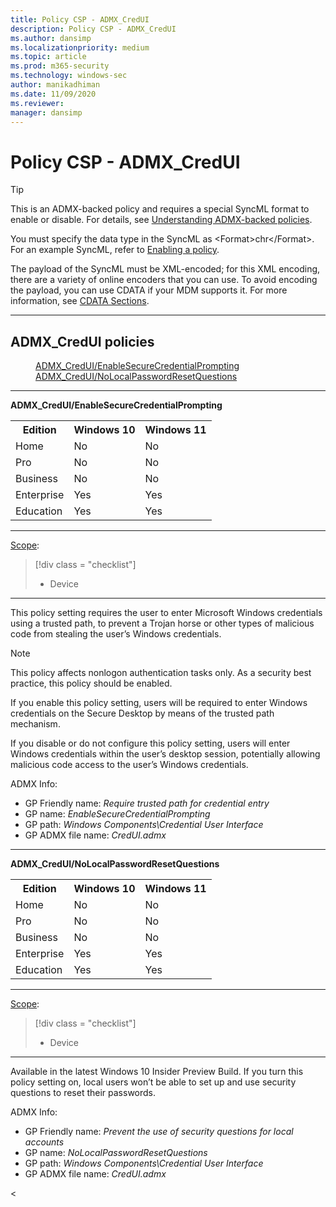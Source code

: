 ```yaml
---
title: Policy CSP - ADMX_CredUI
description: Policy CSP - ADMX_CredUI
ms.author: dansimp
ms.localizationpriority: medium
ms.topic: article
ms.prod: m365-security
ms.technology: windows-sec
author: manikadhiman
ms.date: 11/09/2020
ms.reviewer: 
manager: dansimp
---
```


# Policy CSP - ADMX_CredUI

> [!TIP]
> This is an ADMX-backed policy and requires a special SyncML format to enable or disable. For details, see [Understanding ADMX-backed policies](./understanding-admx-backed-policies.md).
> 
> You must specify the data type in the SyncML as &lt;Format&gt;chr&lt;/Format&gt;. For an example SyncML, refer to [Enabling a policy](./understanding-admx-backed-policies.md#enabling-a-policy).
> 
> The payload of the SyncML must be XML-encoded; for this XML encoding, there are a variety of online encoders that you can use. To avoid encoding the payload, you can use CDATA if your MDM supports it. For more information, see [CDATA Sections](http://www.w3.org/TR/REC-xml/#sec-cdata-sect).

<hr/>

<!--Policies-->
## ADMX_CredUI policies  

<dl>
  <dd>
    <a href="#admx-credui-enablesecurecredentialprompting">ADMX_CredUI/EnableSecureCredentialPrompting</a>
  </dd>
  <dd>
    <a href="#admx-credui-nolocalpasswordresetquestions">ADMX_CredUI/NoLocalPasswordResetQuestions</a>
  </dd>
</dl>


<hr/>

<!--Policy-->
<a href="" id="admx-credui-enablesecurecredentialprompting"></a>**ADMX_CredUI/EnableSecureCredentialPrompting**  

<!--SupportedSKUs-->
<table>
<tr>
    <th>Edition</th>
    <th>Windows 10</th>
    <th>Windows 11</th>
</tr>
<tr>
    <td>Home</td>
    <td>No</td>
    <td>No</td>
</tr>
</tr>
<tr>
    <td>Pro</td>
    <td>No</td>
    <td>No</td>
</tr>
</tr>
<tr>
    <td>Business</td>
    <td>No</td>
    <td>No</td>
</tr>
</tr>
<tr>
    <td>Enterprise</td>
    <td>Yes</td>
    <td>Yes</td>
</tr>
</tr>
<tr>
    <td>Education</td>
    <td>Yes</td>
    <td>Yes</td>
</tr>
</tr>
</table>

<!--/SupportedSKUs-->
<hr/>

<!--Scope-->
[Scope](./policy-configuration-service-provider.md#policy-scope):

> [!div class = "checklist"]
> * Device

<hr/>

<!--/Scope-->
<!--Description-->
This policy setting requires the user to enter Microsoft Windows credentials using a trusted path, to prevent a Trojan horse or other types of malicious code from stealing the user’s Windows credentials.

> [!NOTE]
> This policy affects nonlogon authentication tasks only. As a security best practice, this policy should be enabled.

If you enable this policy setting, users will be required to enter Windows credentials on the Secure Desktop by means of the trusted path mechanism.

If you disable or do not configure this policy setting, users will enter Windows credentials within the user’s desktop session, potentially allowing malicious code access to the user’s Windows credentials.

<!--/Description-->

<!--ADMXBacked-->
ADMX Info:  
-   GP Friendly name: *Require trusted path for credential entry*
-   GP name: *EnableSecureCredentialPrompting*
-   GP path: *Windows Components\Credential User Interface*
-   GP ADMX file name: *CredUI.admx*

<!--/ADMXBacked-->
<!--/Policy-->
<hr/>

<!--Policy-->
<a href="" id="admx-credui-nolocalpasswordresetquestions"></a>**ADMX_CredUI/NoLocalPasswordResetQuestions**  

<!--SupportedSKUs-->
<table>
<tr>
    <th>Edition</th>
    <th>Windows 10</th>
    <th>Windows 11</th>
</tr>
<tr>
    <td>Home</td>
    <td>No</td>
    <td>No</td>
</tr>
</tr>
<tr>
    <td>Pro</td>
    <td>No</td>
    <td>No</td>
</tr>
</tr>
<tr>
    <td>Business</td>
    <td>No</td>
    <td>No</td>
</tr>
</tr>
<tr>
    <td>Enterprise</td>
    <td>Yes</td>
    <td>Yes</td>
</tr>
</tr>
<tr>
    <td>Education</td>
    <td>Yes</td>
    <td>Yes</td>
</tr>
</tr>
</table>

<!--/SupportedSKUs-->
<hr/>

<!--Scope-->
[Scope](./policy-configuration-service-provider.md#policy-scope):

> [!div class = "checklist"]
> * Device

<hr/>

<!--/Scope-->
<!--Description-->
Available in the latest Windows 10 Insider Preview Build. If you turn this policy setting on, local users won’t be able to set up and use security questions to reset their passwords.

<!--/Description-->


<!--ADMXBacked-->
ADMX Info:  
-   GP Friendly name: *Prevent the use of security questions for local accounts*
-   GP name: *NoLocalPasswordResetQuestions*
-   GP path: *Windows Components\Credential User Interface*
-   GP ADMX file name: *CredUI.admx*

<!--/ADMXBacked-->
<!--/Policy-->
<
<!--/Policies-->

